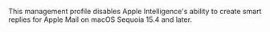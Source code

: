 This management profile disables Apple Intelligence's ability to create smart replies for Apple Mail on macOS Sequoia 15.4 and later.